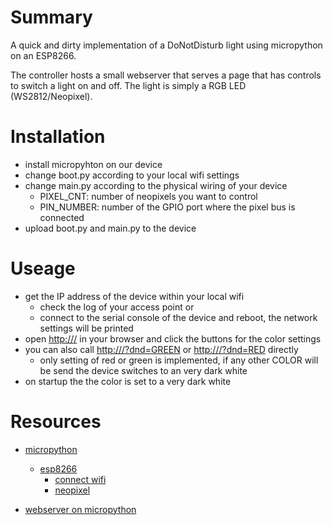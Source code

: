 # Summary

A quick and dirty implementation of a DoNotDisturb light using micropython on an ESP8266. 

The controller hosts a small webserver that serves a page that has controls to switch a light on and off.
The light is simply a RGB LED (WS2812/Neopixel).

# Installation

* install micropyhton on our device
* change boot.py according to your local wifi settings
* change main.py according to the physical wiring of your device
  * PIXEL_CNT: number of neopixels you want to control
  * PIN_NUMBER: number of the GPIO port where the pixel bus is connected
* upload boot.py and main.py to the device

# Useage

* get the IP address of the device within your local wifi
  * check the log of your access point or 
  * connect to the serial console of the device and reboot, the network settings will be printed
* open [http://<ip-address>/](http://<ip-address>/) in your browser and click the buttons for the color settings
* you can also call [http://<ip-address>/?dnd=GREEN](http://<ip-address>/?dnd=GREEN) or [http://<ip-address>/?dnd=RED](http://<ip-address>/?dnd=RED) directly
  * only setting of red or green is implemented, if any other COLOR will be send the device switches to 
    an very dark white
* on startup the the color is set to a very dark white

# Resources

* [micropython](http://docs.micropython.org/en/latest/index.html)
  * [esp8266](http://docs.micropython.org/en/latest/esp8266/quickref.html)
    * [connect wifi](http://docs.micropython.org/en/latest/esp8266/quickref.html#networking)
    * [neopixel](http://docs.micropython.org/en/latest/esp8266/quickref.html#neopixel-driver)
    
* [webserver on micropython](https://randomnerdtutorials.com/esp32-esp8266-micropython-web-server/)
